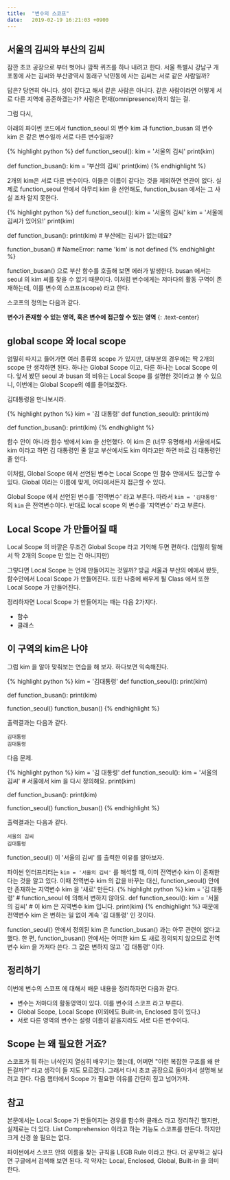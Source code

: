 ```yaml
---
title:  "변수의 스코프"
date:   2019-02-19 16:21:03 +0900
---
```


## 서울의 김씨와 부산의 김씨
잠깐 초코 공장으로 부터 벗어나 깜짝 퀴즈를 하나 내려고 한다. 
서울 특별시 강남구 개포동에 사는 김씨와 부산광역시 동래구 낙민동에 사는 김씨는
서로 같은 사람일까?

답은? 당연히 아니다. 성이 같다고 해서 같은 사람은 아니다. 
같은 사람이라면 어떻게 서로 다른 지역에 공존하겠는가?
사람은 편재(omnipresence)하지 않는 걸.

그럼 다시,

아래의 파이썬 코드에서 function_seoul 의 변수 kim 과
function_busan 의 변수 kim 은 같은 변수일까 서로 다른 변수일까?

{% highlight python %}
def function_seoul():
    kim = '서울의 김씨'
    print(kim)

def function_busan():
    kim = '부산의 김씨'
    print(kim)
{% endhighlight %}

2개의 kim은 서로 다른 변수이다. 이들은 이름이 같다는 것을 제외하면 연관이 없다.
실제로 function_seoul 안에서 아무리 kim 을 선언해도, function_busan 에서는
그 사실 조차 알지 못한다.

{% highlight python %}
def function_seoul():
    kim = '서울의 김씨'
    kim = '서울에 김씨가 있어요!'
    print(kim)

def function_busan():
    print(kim) # 부산에는 김씨가 없는데요?
    
function_busan() # NameError: name 'kim' is not defined
{% endhighlight %}

function_busan() 으로 부산 함수를 호출해 보면 에러가 발생한다.
busan 에서는 seoul 의 kim 씨를 찾을 수 없기 때문이다.
이처럼 변수에게는 저마다의 활동 구역이 존재하는데, 이를 변수의 스코프(scope) 라고 한다.

스코프의 정의는 다음과 같다.

**변수가 존재할 수 있는 영역, 혹은 변수에 접근할 수 있는 영역**
{: .text-center} 


## global scope 와 local scope 
엄밀히 따지고 들어가면 여러 종류의 scope 가 있지만,
대부분의 경우에는 딱 2개의 scope 만 생각하면 된다.
하나는 Global Scope 이고, 다른 하나는 Local Scope 이다.
앞서 봤던 seoul 과 busan 의 비유는 Local Scope 를 설명한 것이라고 볼 수 있으니,
이번에는 Global Scope의 예를 들어보겠다.

김대통령을 만나보시라.

{% highlight python %}
kim = '김 대통령'
def function_seoul():
    print(kim)

def function_busan():
    print(kim)
{% endhighlight %}

함수 안이 아니라 함수 밖에서 kim 을 선언했다.
이 kim 은 (너무 유명해서) 서울에서도 kim 이라고 하면 김 대통령인 줄 알고
부산에서도 kim 이라고만 하면 바로 김 대통령인 줄 안다.

이처럼, Global Scope 에서 선언된 변수는
Local Scope 인 함수 안에서도 접근할 수 있다.
Global 이라는 이름에 맞게, 어디에서든지 접근할 수 있다.

Global Scope 에서 선언된 변수를 '전역변수' 라고 부른다.
따라서 `kim = '김대통령'` 의 `kim` 은 전역변수이다.
반대로 local scope 의 변수를 '지역변수' 라고 부른다.

## Local Scope 가 만들어질 때
Local Scope 의 바깥은 무조건 Global Scope 라고 기억해 두면 편하다.
(엄밀히 말해서 딱 2개의 Scope 만 있는 건 아니지만)

그렇다면 Local Scope 는 언제 만들어지는 것일까?
방금 서울과 부산의 예에서 봤듯, 함수안에서 Local Scope 가 만들어진다.
또한 나중에 배우게 될 Class 에서 또한 Local Scope 가 만들어진다.

정리하자면 Local Scope 가 만들어지는 때는 다음 2가지다.
* 함수
* 클래스


## 이 구역의 kim은 나야
그럼 kim 을 알아 맞춰보는 연습을 해 보자. 하다보면 익숙해진다.

{% highlight python %}
kim = '김대통령'
def function_seoul():
    print(kim)

def function_busan():
    print(kim)
    
function_seoul()
function_busan()
{% endhighlight %}

출력결과는 다음과 같다. 

```
김대통령
김대통령
```

다음 문제.

{% highlight python %}
kim = '김 대통령'
def function_seoul():
    kim = '서울의 김씨' # 서울에서 kim 을 다시 정의해요.
    print(kim)

def function_busan():
    print(kim)
    
function_seoul()
function_busan()
{% endhighlight %}

출력결과는 다음과 같다. 

```
서울의 김씨
김대통령
```

function_seoul() 이 '서울의 김씨' 를 출력한 이유를 알아보자.

파이썬 인터프리터는  `kim = '서울의 김씨'` 를 해석할 때, 이미 전역변수 kim 이 존재한다는
것을 알고 있다. 이때 전역변수 kim 의 값을 바꾸는 대신, function_seoul() 안에만 존재하는
지역변수 kim 을 '새로' 만든다. 
{% highlight python %}
kim = '김 대통령' # function_seoul 에 의해서 변하지 않아요.
def function_seoul():
    kim = '서울의 김씨' # 이 kim 은 지역변수 kim 입니다.
    print(kim)
{% endhighlight %}
때문에 전역변수 kim 은 변하는 일 없이 계속 '김 대통령' 인 것이다.
  
function_seoul() 안에서 정의된 kim 은 function_busan() 과는 아무 관련이 없다고 했다.
한 편, function_busan() 안에서는 어떠한 kim 도 새로 정의되지 않으므로 전역변수 kim 을 가져다 쓴다.
그 값은 변하지 않고 '김 대통령' 이다.


## 정리하기
이번에 변수의 스코프 에 대해서 배운 내용을 정리하자면 다음과 같다.

* 변수는 저마다의 활동영역이 있다. 이를 변수의 스코프 라고 부른다.
* Global Scope, Local Scope (이외에도 Built-in, Enclosed 등이 있다.)
* 서로 다른 영역의 변수는 설령 이름이 같을지라도 서로 다른 변수이다.



## Scope 는 왜 필요한 거죠?
스코프가 뭐 하는 녀석인지 열심히 배우기는 했는데,
어쩌면 "이런 복잡한 구조를 왜 만든걸까?" 라고 생각이 들 지도 모르겠다.
그래서 다시 초코 공장으로 돌아가서 설명해 보려고 한다.
다음 챕터에서 Scope 가 필요한 이유를 간단히 짚고 넘어가자.


## 참고
본문에서는 Local Scope 가 만들어지는 경우를 함수와 클래스 라고 정리하긴 했지만,
실제로는 더 있다. List Comprehension 이라고 하는 기능도 스코프를 만든다.
하지만 크게 신경 쓸 필요는 없다.

파이썬에서 스코프 안의 이름을 찾는 규칙을 LEGB Rule 이라고 한다.
더 공부하고 싶다면 구글에서 검색해 보면 된다. 각 약자는 Local, Enclosed, Global, Built-in 을 의미한다.





















